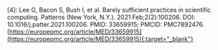 \[4\]: Lee G, Bacon S, Bush I, et al. Barely sufficient practices in scientific computing. Patterns (New York, N.Y.). 2021 Feb;2(2):100206. DOI: 10.1016/j.patter.2021.100206. PMID: 33659915; PMCID: PMC7892476.
[https://europepmc.org/article/MED/33659915](https://europepmc.org/article/MED/33659915){:target="_blank"}
